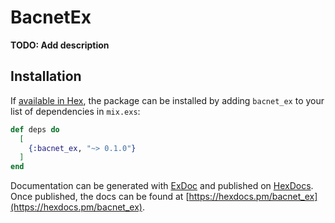 # BacnetEx

**TODO: Add description**

## Installation

If [available in Hex](https://hex.pm/docs/publish), the package can be installed
by adding `bacnet_ex` to your list of dependencies in `mix.exs`:

```elixir
def deps do
  [
    {:bacnet_ex, "~> 0.1.0"}
  ]
end
```

Documentation can be generated with [ExDoc](https://github.com/elixir-lang/ex_doc)
and published on [HexDocs](https://hexdocs.pm). Once published, the docs can
be found at [https://hexdocs.pm/bacnet_ex](https://hexdocs.pm/bacnet_ex).

